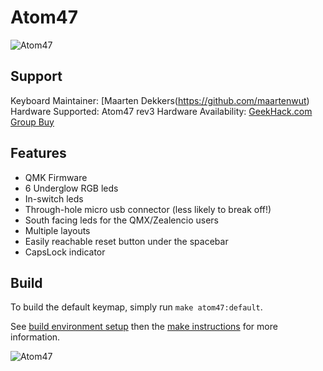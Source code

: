 # Atom47

![Atom47](https://i.imgur.com/Wwflqvt.png)

## Support
Keyboard Maintainer: [Maarten Dekkers(https://github.com/maartenwut)
Hardware Supported: Atom47 rev3
Hardware Availability: [GeekHack.com Group Buy](https://geekhack.org/index.php?topic=93447.msg2545221)


## Features
- QMK Firmware
- 6 Underglow RGB leds
- In-switch leds
- Through-hole micro usb connector (less likely to break off!)
- South facing leds for the QMX/Zealencio users
- Multiple layouts
- Easily reachable reset button under the spacebar
- CapsLock indicator

## Build
To build the default keymap, simply run `make atom47:default`.

See [build environment setup](https://docs.qmk.fm/build_environment_setup.html) then the [make instructions](https://docs.qmk.fm/make_instructions.html) for more information.

![Atom47](https://i.imgur.com/JfYnOba.jpg)

